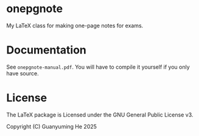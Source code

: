# onepgnote
My LaTeX class for making one-page notes for exams.


# Documentation
See `onepgnote-manual.pdf`. You will have to compile it yourself if you only have source.


# License
The LaTeX package is Licensed under the GNU General Public License v3.

Copyright (C) Guanyuming He 2025

